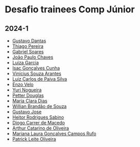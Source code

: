 # Desafio trainees Comp Júnior

## 2024-1

<!-- INSIRA SEU NOME E O SEU PERFIL DO GITHUB-->
<!-- [Seu Nome](PERFIL DO GITHUB) -->
- [Gustavo Dantas](https://github.com/dantas15)
- [Thiago Pereira](https://github.com/thiagolimapereira)
- [Gabriel Soares](https://github.com/gxbreus)
- [João Paulo Chaves](https://github.com/joaopchav)
- [Luiza Garcia](https://github.com/Luizagso)
- [Isac Gonçalves Cunha](https://github.com/Caquizeraa)
- [Vinícius Souza Arantes](https://github.com/vinicius-arantes)
- [Luiz Carlos de Paiva Silva](https://github.com/luizcpaiva)
- [Enzo Velo](https://github.com/K3yNet)
- [Yuri Nogueira](https://github.com/yurinog12)
- [Petter Douglas](https://github.com/petterdouglas)
- [Maria Clara Dias](https://github.com/marrieteixeira)
- [Willian Brandão de Souza](https://github.com/WillianBrandao)
- [Gustavo Jose](https://github.com/GustavoJoss)
- [Heitor Rodrigues Sabino](https://github.com/s4bino)
- [Diogo Carrer de Macedo](https://github.com/diogocarrer)
- [Arthur Catarino de Oliveira](https://github.com/ArthurCatarino)
- [Mariana Laura Gonçalves Campos Rufo](https://github.com/marianarufo)
- [Patrick Leite Oliveira](https://github.com/PatrickLeite1301)